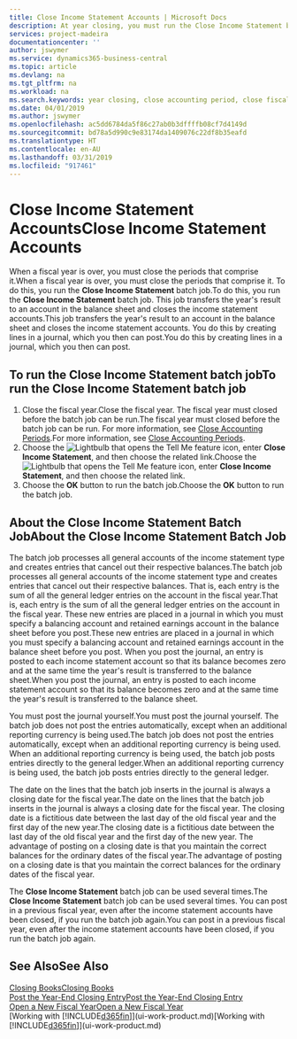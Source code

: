 ```yaml
---
title: Close Income Statement Accounts | Microsoft Docs
description: At year closing, you must run the Close Income Statement batch job to close the accounting periods that make up the fiscal year.
services: project-madeira
documentationcenter: ''
author: jswymer
ms.service: dynamics365-business-central
ms.topic: article
ms.devlang: na
ms.tgt_pltfrm: na
ms.workload: na
ms.search.keywords: year closing, close accounting period, close fiscal year, bank account detailed trial balance
ms.date: 04/01/2019
ms.author: jswymer
ms.openlocfilehash: ac5dd6784da5f86c27ab0b3dffffb08cf7d4149d
ms.sourcegitcommit: bd78a5d990c9e83174da1409076c22df8b35eafd
ms.translationtype: HT
ms.contentlocale: en-AU
ms.lasthandoff: 03/31/2019
ms.locfileid: "917461"
---
```

# <a name="close-income-statement-accounts"></a><span data-ttu-id="38334-103">Close Income Statement Accounts</span><span class="sxs-lookup"><span data-stu-id="38334-103">Close Income Statement Accounts</span></span>
<span data-ttu-id="38334-104">When a fiscal year is over, you must close the periods that comprise it.</span><span class="sxs-lookup"><span data-stu-id="38334-104">When a fiscal year is over, you must close the periods that comprise it.</span></span> <span data-ttu-id="38334-105">To do this, you run the **Close Income Statement** batch job.</span><span class="sxs-lookup"><span data-stu-id="38334-105">To do this, you run the **Close Income Statement** batch job.</span></span> <span data-ttu-id="38334-106">This job transfers the year's result to an account in the balance sheet and closes the income statement accounts.</span><span class="sxs-lookup"><span data-stu-id="38334-106">This job transfers the year's result to an account in the balance sheet and closes the income statement accounts.</span></span> <span data-ttu-id="38334-107">You do this by creating lines in a journal, which you then can post.</span><span class="sxs-lookup"><span data-stu-id="38334-107">You do this by creating lines in a journal, which you then can post.</span></span>

## <a name="to-run-the-close-income-statement-batch-job"></a><span data-ttu-id="38334-108">To run the Close Income Statement batch job</span><span class="sxs-lookup"><span data-stu-id="38334-108">To run the Close Income Statement batch job</span></span>
1. <span data-ttu-id="38334-109">Close the fiscal year.</span><span class="sxs-lookup"><span data-stu-id="38334-109">Close the fiscal year.</span></span> <span data-ttu-id="38334-110">The fiscal year must closed before the batch job can be run.</span><span class="sxs-lookup"><span data-stu-id="38334-110">The fiscal year must closed before the batch job can be run.</span></span> <span data-ttu-id="38334-111">For more information, see [Close Accounting Periods](year-close-account-periods.md).</span><span class="sxs-lookup"><span data-stu-id="38334-111">For more information, see [Close Accounting Periods](year-close-account-periods.md).</span></span>
2. <span data-ttu-id="38334-112">Choose the ![Lightbulb that opens the Tell Me feature](media/ui-search/search_small.png "Tell me what you want to do") icon, enter **Close Income Statement**, and then choose the related link.</span><span class="sxs-lookup"><span data-stu-id="38334-112">Choose the ![Lightbulb that opens the Tell Me feature](media/ui-search/search_small.png "Tell me what you want to do") icon, enter **Close Income Statement**, and then choose the related link.</span></span>
3. <span data-ttu-id="38334-113">Choose the **OK** button to run the batch job.</span><span class="sxs-lookup"><span data-stu-id="38334-113">Choose the **OK** button to run the batch job.</span></span>

## <a name="about-the-close-income-statement-batch-job"></a><span data-ttu-id="38334-114">About the Close Income Statement Batch Job</span><span class="sxs-lookup"><span data-stu-id="38334-114">About the Close Income Statement Batch Job</span></span>
<span data-ttu-id="38334-115">The batch job processes all general accounts of the income statement type and creates entries that cancel out their respective balances.</span><span class="sxs-lookup"><span data-stu-id="38334-115">The batch job processes all general accounts of the income statement type and creates entries that cancel out their respective balances.</span></span> <span data-ttu-id="38334-116">That is, each entry is the sum of all the general ledger entries on the account in the fiscal year.</span><span class="sxs-lookup"><span data-stu-id="38334-116">That is, each entry is the sum of all the general ledger entries on the account in the fiscal year.</span></span> <span data-ttu-id="38334-117">These new entries are placed in a journal in which you must specify a balancing account and retained earnings account in the balance sheet before you post.</span><span class="sxs-lookup"><span data-stu-id="38334-117">These new entries are placed in a journal in which you must specify a balancing account and retained earnings account in the balance sheet before you post.</span></span> <span data-ttu-id="38334-118">When you post the journal, an entry is posted to each income statement account so that its balance becomes zero and at the same time the year's result is transferred to the balance sheet.</span><span class="sxs-lookup"><span data-stu-id="38334-118">When you post the journal, an entry is posted to each income statement account so that its balance becomes zero and at the same time the year's result is transferred to the balance sheet.</span></span>

<span data-ttu-id="38334-119">You must post the journal yourself.</span><span class="sxs-lookup"><span data-stu-id="38334-119">You must post the journal yourself.</span></span> <span data-ttu-id="38334-120">The batch job does not post the entries automatically, except when an additional reporting currency is being used.</span><span class="sxs-lookup"><span data-stu-id="38334-120">The batch job does not post the entries automatically, except when an additional reporting currency is being used.</span></span> <span data-ttu-id="38334-121">When an additional reporting currency is being used, the batch job posts entries directly to the general ledger.</span><span class="sxs-lookup"><span data-stu-id="38334-121">When an additional reporting currency is being used, the batch job posts entries directly to the general ledger.</span></span>

<span data-ttu-id="38334-122">The date on the lines that the batch job inserts in the journal is always a closing date for the fiscal year.</span><span class="sxs-lookup"><span data-stu-id="38334-122">The date on the lines that the batch job inserts in the journal is always a closing date for the fiscal year.</span></span> <span data-ttu-id="38334-123">The closing date is a fictitious date between the last day of the old fiscal year and the first day of the new year.</span><span class="sxs-lookup"><span data-stu-id="38334-123">The closing date is a fictitious date between the last day of the old fiscal year and the first day of the new year.</span></span> <span data-ttu-id="38334-124">The advantage of posting on a closing date is that you maintain the correct balances for the ordinary dates of the fiscal year.</span><span class="sxs-lookup"><span data-stu-id="38334-124">The advantage of posting on a closing date is that you maintain the correct balances for the ordinary dates of the fiscal year.</span></span>

<span data-ttu-id="38334-125">The **Close Income Statement** batch job can be used several times.</span><span class="sxs-lookup"><span data-stu-id="38334-125">The **Close Income Statement** batch job can be used several times.</span></span> <span data-ttu-id="38334-126">You can post in a previous fiscal year, even after the income statement accounts have been closed, if you run the batch job again.</span><span class="sxs-lookup"><span data-stu-id="38334-126">You can post in a previous fiscal year, even after the income statement accounts have been closed, if you run the batch job again.</span></span>

## <a name="see-also"></a><span data-ttu-id="38334-127">See Also</span><span class="sxs-lookup"><span data-stu-id="38334-127">See Also</span></span>
[<span data-ttu-id="38334-128">Closing Books</span><span class="sxs-lookup"><span data-stu-id="38334-128">Closing Books</span></span>](year-close-books.md)  
[<span data-ttu-id="38334-129">Post the Year-End Closing Entry</span><span class="sxs-lookup"><span data-stu-id="38334-129">Post the Year-End Closing Entry</span></span>](year-how-post-year-end-close-entry.md)  
[<span data-ttu-id="38334-130">Open a New Fiscal Year</span><span class="sxs-lookup"><span data-stu-id="38334-130">Open a New Fiscal Year</span></span>](finance-how-open-new-fiscal-year.md)  
<span data-ttu-id="38334-131">[Working with [!INCLUDE[d365fin](includes/d365fin_md.md)]](ui-work-product.md)</span><span class="sxs-lookup"><span data-stu-id="38334-131">[Working with [!INCLUDE[d365fin](includes/d365fin_md.md)]](ui-work-product.md)</span></span>
